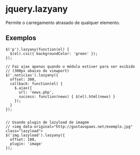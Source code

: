 jquery.lazyany
==============

Permite o carregamento atrasado de qualquer elemento.

## Exemplos

    $('p').lazyany(function(el) {
      $(el).css({ backgroundColor: 'green' });
    });

    // Faz ajax apenas quando o módulo estiver para ser exibido
    // (300px abaixo do viewport)
    $('.noticias').lazyany({
      offset: 300,
      callback: function(el) {
        $.ajax({
          url: 'news.php',
          success: function(news) { $(el).html(news) }
        });
      }
    });


    // Usando plugin de lazyload de imagem
    // <img data-original="http://gustavopaes.net/exemplo.jpg" class="lazyload">
    $('img.lazyload').lazyany({
      offset: 100,
      plugin: 'image'
    });
